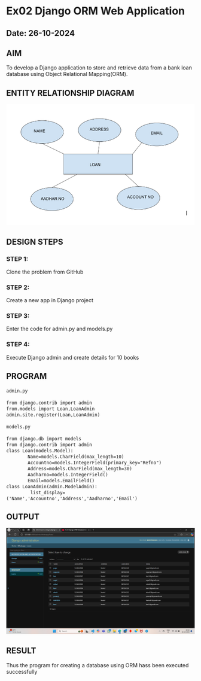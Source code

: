 # Ex02 Django ORM Web Application
## Date: 26-10-2024

## AIM
To develop a Django application to store and retrieve data from a bank loan database using Object Relational Mapping(ORM).

## ENTITY RELATIONSHIP DIAGRAM

![alt text](<Screenshot 2024-10-26 204658.png>)

## DESIGN STEPS

### STEP 1:
Clone the problem from GitHub

### STEP 2:
Create a new app in Django project

### STEP 3:
Enter the code for admin.py and models.py

### STEP 4:
Execute Django admin and create details for 10 books

## PROGRAM
```
admin.py

from django.contrib import admin 
from.models import Loan,LoanAdmin
admin.site.register(Loan,LoanAdmin)

models.py

from django.db import models
from django.contrib import admin
class Loan(models.Model):
        Name=models.CharField(max_length=10)
        Accountno=models.IntegerField(primary_key="Refno")
        Address=models.CharField(max_length=30)
        Aadharno=models.IntegerField()
        Email=models.EmailField()
class LoanAdmin(admin.ModelAdmin):
         list_display=('Name','Accountno','Address','Aadharno','Email')
```


## OUTPUT
![alt text](<Screenshot 2024-10-26 202252.png>)



## RESULT
Thus the program for creating a database using ORM hass been executed successfully
